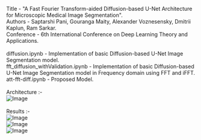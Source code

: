 Title - "A Fast Fourier Transform-aided Diffusion-based U-Net Architecture for Microscopic Medical Image Segmentation". <br />
Authors - Saptarshi Pani, Gouranga Maity, Alexander Voznesensky, Dmitrii Kaplun, Ram Sarkar. <br />
Conference - 6th International Conference on Deep Learning Theory and Applications. <br /><br />
diffusion.ipynb - Implementation of basic Diffusion-based U-Net Image Segmentation model. <br />
fft_diffusion_withValidation.ipynb - Implementation of basic Diffusion-based U-Net Image Segmentation model in Frequency domain using FFT and iFFT. <br />
att-fft-diff.ipynb - Proposed Model. <br /> <br />
Architecture :- <br />
![Image](https://github.com/user-attachments/assets/053ca830-6527-43cc-b89e-a4e583c47a54)
<br /><br />
Results :- <br />
![Image](https://github.com/user-attachments/assets/5ffb213a-4efa-4e42-9fe3-c81d2e515a8f) <br />
![Image](https://github.com/user-attachments/assets/561941cd-5551-4ebf-b5a8-53bdde90e2c9) <br />
![Image](https://github.com/user-attachments/assets/6d7385b4-a7e8-482e-a786-4c3f9e04e15a)
